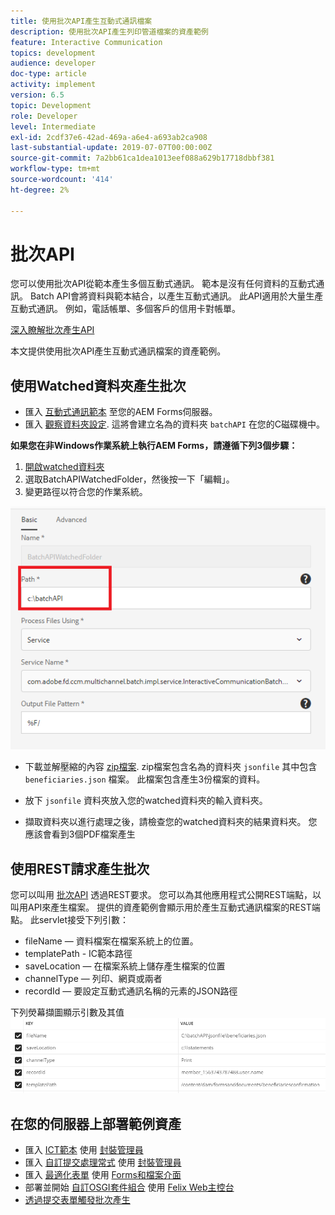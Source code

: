 ```yaml
---
title: 使用批次API產生互動式通訊檔案
description: 使用批次API產生列印管道檔案的資產範例
feature: Interactive Communication
topics: development
audience: developer
doc-type: article
activity: implement
version: 6.5
topic: Development
role: Developer
level: Intermediate
exl-id: 2cdf37e6-42ad-469a-a6e4-a693ab2ca908
last-substantial-update: 2019-07-07T00:00:00Z
source-git-commit: 7a2bb61ca1dea1013eef088a629b17718dbbf381
workflow-type: tm+mt
source-wordcount: '414'
ht-degree: 2%

---
```


# 批次API

您可以使用批次API從範本產生多個互動式通訊。 範本是沒有任何資料的互動式通訊。 Batch API會將資料與範本結合，以產生互動式通訊。 此API適用於大量生產互動式通訊。 例如，電話帳單、多個客戶的信用卡對帳單。

[深入瞭解批次產生API](https://experienceleague.adobe.com/docs/experience-manager-65/forms/interactive-communications/generate-multiple-interactive-communication-using-batch-api.html)

本文提供使用批次API產生互動式通訊檔案的資產範例。

## 使用Watched資料夾產生批次

* 匯入 [互動式通訊範本](assets/Beneficiaries-confirmation.zip) 至您的AEM Forms伺服器。
* 匯入 [觀察資料夾設定](assets/batch-generation-api.zip). 這將會建立名為的資料夾 `batchAPI` 在您的C磁碟機中。

**如果您在非Windows作業系統上執行AEM Forms，請遵循下列3個步驟：**

1. [開啟watched資料夾](http://localhost:4502/libs/fd/core/WatchfolderUI/content/UI.html)
2. 選取BatchAPIWatchedFolder，然後按一下「編輯」。
3. 變更路徑以符合您的作業系統。

![路径](assets/watched-folder-batch-api-basic.PNG)

* 下載並解壓縮的內容 [zip檔案](assets/jsonfile.zip). zip檔案包含名為的資料夾 `jsonfile` 其中包含 `beneficiaries.json` 檔案。 此檔案包含產生3份檔案的資料。

* 放下 `jsonfile` 資料夾放入您的watched資料夾的輸入資料夾。
* 擷取資料夾以進行處理之後，請檢查您的watched資料夾的結果資料夾。 您應該會看到3個PDF檔案產生

## 使用REST請求產生批次

您可以叫用 [批次API](https://helpx.adobe.com/experience-manager/6-5/forms/javadocs/index.html) 透過REST要求。 您可以為其他應用程式公開REST端點，以叫用API來產生檔案。
提供的資產範例會顯示用於產生互動式通訊檔案的REST端點。 此servlet接受下列引數：

* fileName — 資料檔案在檔案系統上的位置。
* templatePath - IC範本路徑
* saveLocation — 在檔案系統上儲存產生檔案的位置
* channelType — 列印、網頁或兩者
* recordId — 要設定互動式通訊名稱的元素的JSON路徑

下列熒幕擷圖顯示引數及其值
![範例要求](assets/generate-ic-batch-servlet.PNG)

## 在您的伺服器上部署範例資產

* 匯入 [ICT範本](assets/ICTemplate.zip) 使用 [封裝管理員](http://localhost:4502/crx/packmgr/index.jsp)
* 匯入 [自訂提交處理常式](assets/BatchAPICustomSubmit.zip) 使用 [封裝管理員](http://localhost:4502/crx/packmgr/index.jsp)
* 匯入 [最適化表單](assets/BatchGenerationAPIAF.zip) 使用 [Forms和檔案介面](http://localhost:4502/aem/forms.html/content/dam/formsanddocuments)
* 部署並開始 [自訂OSGI套件組合](assets/batchgenerationapi.batchgenerationapi.core-1.0-SNAPSHOT.jar) 使用 [Felix Web主控台](http://localhost:4502/system/console/bundles)
* [透過提交表單觸發批次產生](http://localhost:4502/content/dam/formsanddocuments/batchgenerationapi/jcr:content?wcmmode=disabled)
